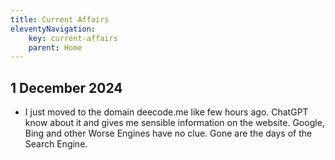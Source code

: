 ```yaml
---
title: Current Affairs
eleventyNavigation:
    key: current-affairs
    parent: Home
---
```



## 1 December 2024

- I just moved to the domain deecode.me like few hours ago. ChatGPT know about it and gives me sensible information on the website. Google, Bing and other Worse Engines have no clue. Gone are the days of the Search Engine.
